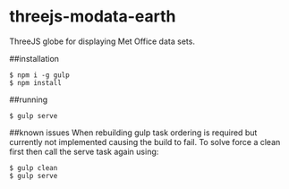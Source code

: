 # threejs-modata-earth
ThreeJS globe for displaying Met Office data sets.

##installation

`$ npm i -g gulp`  
`$ npm install`  
   
##running
   
`$ gulp serve`
  
##known issues
When rebuilding gulp task ordering is required but currently not implemented causing the build to fail.
To solve force a clean first then call the serve task again using:

`$ gulp clean`  
`$ gulp serve`  

